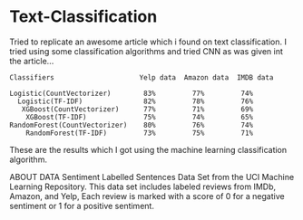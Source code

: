 # Text-Classification
Tried to replicate an awesome article which i found on text classification.
I tried using some classification algorithms and tried CNN as was given int the article...



    Classifiers                     Yelp data  Amazon data  IMDB data 

    Logistic(CountVectorizer)        83%         77%         74%    
      Logistic(TF-IDF)               82%         78%         76%    
       XGBoost(CountVectorizer)      77%         71%         69%    
        XGBoost(TF-IDF)              75%         74%         65%    
    RandomForest(CountVectorizer)    80%         76%         74%    
        RandomForest(TF-IDF)         73%         75%         71%


These are the results which I got using the machine learning classification algorithm.

ABOUT DATA
Sentiment Labelled Sentences Data Set from the UCI Machine Learning Repository. This data set includes labeled reviews from IMDb, Amazon, and Yelp, Each review is marked with a score of 0 for a negative sentiment or 1 for a positive sentiment.
